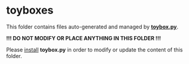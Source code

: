 # toyboxes

This folder contains files auto-generated and managed by [**toybox.py**](https://codeberg.org/DidierMalenfant/toybox.py).

**!!! DO NOT MODIFY OR PLACE ANYTHING IN THIS FOLDER !!!**

Please [install](https://codeberg.org/DidierMalenfant/toybox.py#installation) **toybox.py** in order to modify or update the content of this folder.
